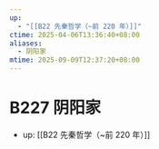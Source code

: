 ```yaml
---
up:
  - "[[B22 先秦哲学（~前 220 年）]]"
ctime: 2025-04-06T13:36:40+08:00
aliases:
  - 阴阳家
mtime: 2025-09-09T12:37:20+08:00
---
```


# B227 阴阳家

- up: [[B22 先秦哲学（~前 220 年）]]
